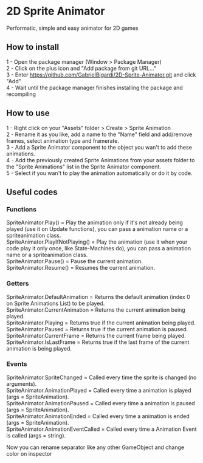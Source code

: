 # 2D Sprite Animator
 Performatic, simple and easy animator for 2D games

## How to install
1 - Open the package manager (Window > Package Manager)  
2 - Click on the plus icon and "Add package from git URL..."  
3 - Enter https://github.com/GabrielBigardi/2D-Sprite-Animator.git and click "Add"  
4 - Wait until the package manager finishes installing the package and recompiling  
  
## How to use
1 - Right click on your "Assets" folder > Create > Sprite Animation  
2 - Rename it as you like, add a name to the "Name" field and add/remove frames, select animation type and framerate.  
3 - Add a Sprite Animator component to the object you wan't to add these animations.  
4 - Add the previously created Sprite Animations from your assets folder to the "Sprite Animations" list in the Sprite Animator component.  
5 - Select if you wan't to play the animation automatically or do it by code.  
  
## Useful codes
### Functions
SpriteAnimator.Play() = Play the animation only if it's not already being played (use it on Update functions), you can pass a animation name or a spriteanimation class.  
SpriteAnimator.PlayIfNotPlaying() = Play the animation (use it when your code play it only once, like State-Machines do), you can pass a animation name or a spriteanimation class.  
SpriteAnimator.Pause() = Pause the current animation.  
SpriteAnimator.Resume() = Resumes the current animation.  
  
### Getters
SpriteAnimator.DefaultAnimation = Returns the default animation (index 0 on Sprite Animations List) to be played.  
SpriteAnimator.CurrentAnimation = Returns the current animation being played.  
SpriteAnimator.Playing = Returns true if the current animation being played.  
SpriteAnimator.Paused = Returns true if the current animation is paused.  
SpriteAnimator.CurrentFrame = Returns the current frame being played.  
SpriteAnimator.IsLastFrame = Returns true if the last frame of the current animation is being played.  
  
### Events
SpriteAnimator.SpriteChanged = Called every time the sprite is changed (no arguments).  
SpriteAnimator.AnimationPlayed = Called every time a animation is played (args = SpriteAnimation).  
SpriteAnimator.AnimationPaused = Called every time a animation is paused (args = SpriteAnimation).  
SpriteAnimator.AnimationEnded = Called every time a animation is ended (args = SpriteAnimation).  
SpriteAnimator.AnimationEventCalled = Called every time a Animation Event is called (args = string).  
  
Now you can rename separator like any other GameObject and change color on inspector  